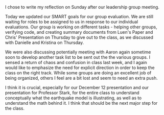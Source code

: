 I chose to write my reflection on Sunday after our leadership group meeting.

Today we updated our SMART goals for our group evaluation. We are still waiting for roles to be assigned to us in response to our individual evaluations. Our group is working on different tasks - helping other groups, verifying code, and creating summary documents from Luen's Paper and Chris' Presentation on Thursday to give out to the class, as we discussed with Danielle and Kristina on Thursday.

We were also discussing potentially meeting with Aaron again sometime soon to develop another task list to be sent out the the various groups. I sensed a return of chaos and confusion in class last week, and I again would like to emphasize the need for explicit direction in order to keep the class on the right track. While some groups are doing an excellent job of being organized, others I feel are a bit lost and seem to need an extra push. 

I think it is crucial, especially for our December 12 presentation and our presentation for Professor Stark, for the entire class to understand conceptually what the earthquake model is illustrating, as well as to understand the math behind it. I think that should be the next major step for the class.
